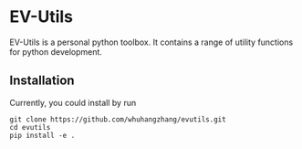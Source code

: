 # EV-Utils

EV-Utils is a personal python toolbox. It contains a range of utility functions for python development.

## Installation

Currently, you could install by run

```
git clone https://github.com/whuhangzhang/evutils.git
cd evutils
pip install -e .
```